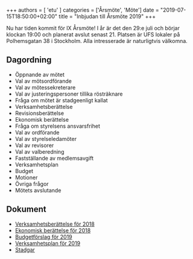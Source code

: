 +++
authors = [ 'etu' ]
categories = ['Årsmöte', 'Möte']
date = "2019-07-15T18:50:00+02:00"
title = "Inbjudan till Årsmöte 2019"
+++

Nu har tiden kommit för IX Årsmöte! I år är det den 29:e juli och börjar
klockan 19:00 och planerat avslut senast 21. Platsen är UFS lokaler på
Polhemsgatan 38 i Stockholm. Alla intresserade är naturligtvis välkomna.

Dagordning
----------
* Öppnande av mötet
* Val av mötsordförande
* Val av mötessekreterare
* Val av justeringspersoner tillika rösträknare
* Fråga om mötet är stadgeenligt kallat
* Verksamhetsberättelse
* Revisionsberättelse
* Ekonomisk berättelse
* Fråga om styrelsens ansvarsfrihet
* Val av ordförande
* Val av styrelseledamöter
* Val av revisorer
* Val av valberedning
* Fastställande av medlemsavgift
* Verksamhetsplan
* Budget
* Motioner
* Övriga frågor
* Mötets avslutande

Dokument
--------
- [Verksamhetsberättelse för 2018](/documents/2019/annual-meeting/annual-report-2018.pdf)
- [Ekonomisk berättelse för 2018](/documents/2019/annual-meeting/financial-report-2018.pdf)
- [Budgetförslag för 2019](/documents/2019/annual-meeting/proposed-budget-2019.pdf)
- [Verksamhetsplan för 2019](/documents/2019/annual-meeting/proposed-operation-plan-2019.pdf)
- [Stadgar](/documents/stadgar.pdf)
